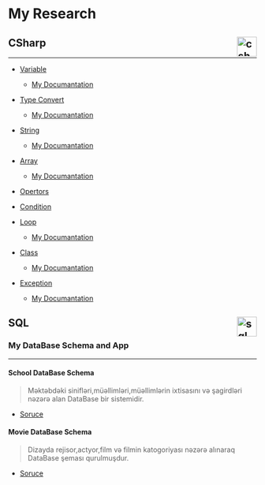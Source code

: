 
# My Research 

## CSharp <img src="https://www.freeiconspng.com/uploads/c-logo-icon-18.png" alt="csharp" align="right" width="40" height="40"/> 
***
- [Variable](https://github.com/DrMadWill/PragmatechCsharpProject/blob/main/MyResearch/1_Foundation/1_2_Varyable/Program.cs)
    - [My Documantation](https://github.com/DrMadWill/PragmatechCsharpProject/blob/main/MyResearch/Documatation/Documatation.md#variable)
- [Type Convert](https://github.com/DrMadWill/PragmatechCsharpProject/blob/main/MyResearch/1_Foundation/1_3_data_type_convert/data_type_convert/Program.cs)
    - [My Documantation](https://github.com/DrMadWill/PragmatechCsharpProject/blob/main/MyResearch/Documatation/Documatation.md#type-convert)
- [String](https://github.com/DrMadWill/PragmatechCsharpProject/blob/main/MyResearch/1_Foundation/1_4_String/1_4_String/Program.cs)
    - [My Documantation](https://github.com/DrMadWill/PragmatechCsharpProject/blob/main/MyResearch/Documatation/Documatation.md#string)
- [Array](https://github.com/DrMadWill/PragmatechCsharpProject/blob/main/MyResearch/1_Foundation/1_5_Array/1_5_Array/Program.cs)
    - [My Documantation](https://github.com/DrMadWill/PragmatechCsharpProject/blob/main/MyResearch/Documatation/Documatation.md#array)
- [Opertors](https://github.com/DrMadWill/PragmatechCsharpProject/blob/main/MyResearch/1_Foundation/1_6%20Opertors/1_6%20Opertors/Program.cs)
- [Condition](https://github.com/DrMadWill/PragmatechCsharpProject/blob/main/MyResearch/1_Foundation/1_7%20Codition/1_7%20Codition/Program.cs)
- [Loop](https://github.com/DrMadWill/PragmatechCsharpProject/blob/main/MyResearch/1_Foundation/1_8_Loop/1_8_Loop/Program.cs)
    - [My Documantation](https://github.com/DrMadWill/PragmatechCsharpProject/blob/main/MyResearch/Documatation/Documatation.md#loop)
- [Class](https://github.com/DrMadWill/PragmatechCsharpProject/blob/main/MyResearch/1_Foundation/1_9_Class/1_9_Class/Program.cs)
    - [My Documantation](https://github.com/DrMadWill/PragmatechCsharpProject/blob/main/MyResearch/Documatation/Documatation.md#class)

- [Exception](https://github.com/DrMadWill/PragmatechCsharpProject/blob/main/MyResearch/1_Foundation/Control_Exception/Control_Exception/Program.cs#L12)
    - [My Documantation](https://github.com/DrMadWill/PragmatechCsharpProject/blob/main/MyResearch/Documatation/Documatation.md#exception)

## SQL <img src="https://i.postimg.cc/Yq427q36/sql-database-icon-logo-design-ui-ux-app-orange-inscription-shadow-96841969-modified.png" alt="sql" align="right" width="40" height="40"/>

### My DataBase Schema and App
***
#### School DataBase Schema
> Məktəbdəki sinifləri,müəllimləri,müəllimlərin ixtisasını və şagirdləri nəzərə alan DataBase bir sistemidir.
- [Soruce](https://github.com/DrMadWill/PragmatechCsharpProject/tree/main/MyResearch/SQL/SchoolDbDesigner)

#### Movie DataBase Schema
> Dizayda  rejisor,actyor,film və filmin katogoriyası nəzərə alınaraq DataBase şeması qurulmuşdur.
- [Soruce](https://github.com/DrMadWill/PragmatechCsharpProject/blob/main/MyResearch/SQL/MovieDbSchema.png)